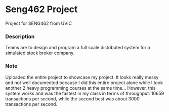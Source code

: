 Seng462 Project
===============

Project for SENG462 from UVIC

### Description
Teams are to design and program a full scale distributed system for a simulated stock broker company.

### Note
Uploaded the entire project to showcase my project. It looks really messy and not well documented because I did this entire project alone while I took another 2 heavy programming courses at the same time... However, this system works and was the fastest in my class in terms of throughput: 10659 transactions per second, while the second best was about 3000 transactions per second.
